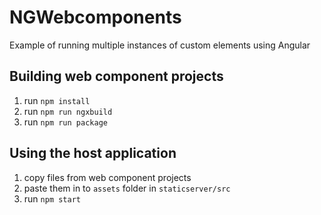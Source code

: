 # NGWebcomponents
Example of running multiple instances of custom elements using Angular

## Building web component projects
1. run ``` npm install ```
2. run ``` npm run ngxbuild ```
3. run ``` npm run package ```

## Using the host application
1. copy files from web component projects
2. paste them in to ``` assets ``` folder in ``` staticserver/src ```
3. run ``` npm start ```

